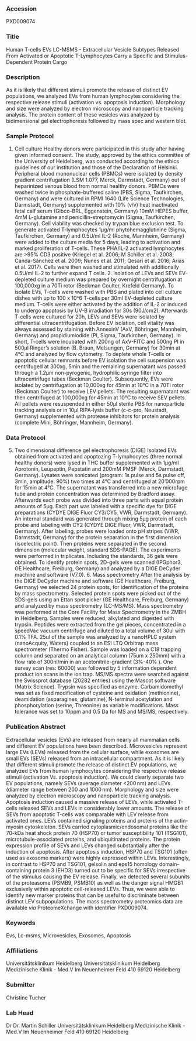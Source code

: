 ### Accession
PXD009074

### Title
Human T-cells EVs LC-MSMS -  Extracellular Vesicle Subtypes Released From Activated or Apoptotic T-Lymphocytes Carry a Specific and Stimulus-Dependent Protein Cargo

### Description
As it is likely that different stimuli promote the release of distinct EV populations, we analyzed EVs from human lymphocytes considering the respective release stimuli (activation vs. apoptosis induction). Morphology and size were analyzed by electron microscopy and nanoparticle tracking analysis. The protein content of these vesicles was analyzed by bidimensional gel electrophoresis followed by mass spec and western blot.

### Sample Protocol
1. Cell culture  Healthy donors were participated in this study after having given informed consent. The study, approved by the ethics committee of the University of Heidelberg, was conducted according to the ethics guidelines of our institution and those of the Declaration of Helsinki. Peripheral blood mononuclear cells (PBMCs) were isolated by density gradient centrifugation (LSM 1.077, Merck, Darmstadt, Germany) out of heparinized venous blood from normal healthy donors. PBMCs were washed twice in phosphate-buffered saline (PBS, Sigma, Taufkirchen, Germany) and were cultured in RPMI 1640 (Life Science Technologies, Darmstadt, Germany) supplemented with 10% (v/v) heat inactivated fetal calf serum (Gibco-BRL, Eggenstein, Germany) 10mM HEPES buffer, 4mM L-glutamine and penicillin-streptomycin (Sigma, Taufkirchen, Germany). Cell viability was checked by trypan blue exclusion test. To generate activated T-lymphocytes 1µg/ml phytohemagglutinine (Sigma, Taufkirchen, Germany) and 0.5U/ml IL-2 (Roche, Mannheim, Germany) were added to the culture media for 5 days, leading to activation and marked proliferation of T-cells. These PHA/IL-2 activated lymphocytes are >95% CD3 positive (Kriegel et al. 2006; M Schiller et al. 2008; Canda-Sánchez et al. 2009; Nunes et al. 2011; Qesari et al. 2016; Arias et al. 2017). Cells were then washed and stimulated with additionally 0.5U/ml IL-2 to further expand T cells.  2. Isolation of LEVs and SEVs EV-depleted culture medium was prepared by overnight centrifugation at 100,000xg in a 70Ti rotor (Beckman Coulter, Krefeld Germany). To isolate EVs, T-cells were washed with PBS and plated into cell culture dishes with up to 100 x 10^6 T-cells per 30ml EV-depleted culture medium. T-cells were either activated by the addition of IL-2 or induced to undergo apoptosis by UV-B irradiation for 30s (90J/cm2). Afterwards T-cells were cultured for 20h, LEVs and SEVs were isolated by differential ultracentrifugation. Before EV isolation, cell vitality was always assessed by staining with AnnexinV (AxV, Böhringer, Mannheim, Germany) and propidiumiodide (PI, Sigma, Taufkirchen, Germany). In short, T-cells were incubated with 200ng of AxV-FITC and 500ng PI in 500µl Ringer’s solution (B. Braun, Melsungen, Germany) for 30min at 4°C and analyzed by flow cytometry. To deplete whole T-cells or apoptotic cellular remnants before EV isolation the cell suspension was centrifuged at 300xg, 5min and the remaining supernatant was passed through a 1.2µm non-pyrogenic, hydrophilic syringe filter into ultracentrifuge tubes (Beckman Coulter). Subsequently, EVs were isolated by centrifugation at 10,000xg for 45min at 10°C in a 70Ti rotor (Beckman Coulter) to receive LEV pellets. The resulting supernatant was then centrifuged at 100,000xg for 45min at 10°C to receive SEV pellets. All pellets were resuspended in either 50µl sterile PBS for nanoparticle tracking analysis or in 10µl RIPA-lysis buffer (c-c-pro, Neustadt, Germany) supplemented with protease inhibitors for protein analysis (complete Mini, Böhringer, Mannheim, Germany).

### Data Protocol
5. Two dimensional difference gel electrophoresis (DIGE) Isolated EVs obtained from activated and apoptozing T-lymphocytes (three normal healthy donors) were lysed in THC buffer supplemented with 1µg/ml Aprotonin, Leupeptin, Pepstatin and 200mM PMSF (Merck, Darmstadt, Germany). Lysates were sonicated (program: 1s pulse and 5s pulse off, 3min, amplitude: 90%) two times at 4°C and centrifuged at 20’000rpm for 15min at 4°C. The supernatant was transferred into a new microfuge tube and protein concentration was determined by Bradford assay. Afterwards each probe was divided into three parts with equal protein amounts of 5µg. Each part was labeled with a specific dye for DIGE preparations (CYDYE DIGE Fluor CY3/CY5, VWR, Darmstadt, Germany). An internal standard was generated through mixing 5µg protein of each probe and labeling with CY2 (CYDYE DIGE Fluor, VWR, Darmstadt, Germany). After labeling, probes were loaded onto pH stripes (VWR, Darmstadt, Germany) for the protein separation in the first dimension (isoelectric point). Then proteins were separated in the second dimension (molecular weight, standard SDS-PAGE). The experiments were performed in triplicates. Including the standards, 36 gels were obtained. To identify protein spots, 2D-gels were scanned (IPGphor3, GE Healthcare, Freiburg, Germany) and analyzed by a DIGE DeCyder machine and software (V7.0). 6. Mass spectrometry After the analysis by the DIGE DeCyder machine and software (GE Healthcare, Freiburg, Germany) we selected 24 protein spots, for identification of the proteins by mass spectrometry. Selected protein spots were picked out of the SDS-gels using an Ettan spot picker (GE Healthcare, Freiburg, Germany) and analyzed by mass spectrometry (LC-MS/MS). Mass spectrometry was performed at the Core Facility for Mass Spectrometry in the ZMBH in Heidelberg. Samples were reduced, alkylated and digested with trypsin. Peptides were extracted from the gel pieces, concentrated in a speedVac vacuum centrifuge and diluted to a total volume of 30ul with 0.1% TFA. 25ul of the sample was analyzed by a nanoHPLC system (nanoAcquity, Waters) coupled to an ESI LTQ Orbitrap mass spectrometer (Thermo Fisher). Sample was loaded on a C18 trapping column and separated on an analytical column (75um x 250mm) with a flow rate of 300nl/min in an acetonitrile-gradient (3%-40% ). One survey scan (res: 60000) was followed by 5 information dependent product ion scans in the ion trap. MS/MS spectra were searched against the Swissprot database (20282 entries) using the Mascot software (Matrix Science). Trypsin was specified as enzyme. Carbamidomethyl was set as fixed modification of cysteine and oxidation (methionine), deamidation (asparagines, glutamine), N-terminal acetylation and phosphorylation (serine, Threonine) as variable modifications. Mass tolerance was set to 10ppm and 0.5 Da for MS and MS/MS, respectively.

### Publication Abstract
Extracellular vesicles (EVs) are released from nearly all mammalian cells and different EV populations have been described. Microvesicles represent large EVs (LEVs) released from the cellular surface, while exosomes are small EVs (SEVs) released from an intracellular compartment. As it is likely that different stimuli promote the release of distinct EV populations, we analyzed EVs from human lymphocytes considering the respective release stimuli (activation Vs. apoptosis induction). We could clearly separate two EV populations, namely SEVs (average diameter &lt;200&#x2009;nm) and LEVs (diameter range between 200 and 1000&#x2009;nm). Morphology and size were analyzed by electron microscopy and nanoparticle tracking analysis. Apoptosis induction caused a massive release of LEVs, while activated T-cells released SEVs and LEVs in considerably lower amounts. The release of SEVs from apoptotic T-cells was comparable with LEV release from activated ones. LEVs contained signaling proteins and proteins of the actin-myosin cytoskeleton. SEVs carried cytoplasmic/endosomal proteins like the 70-kDa heat shock protein 70 (HSP70) or tumor susceptibility 101 (TSG101), microtubule-associated proteins, and ubiquitinated proteins. The protein expression profile of SEVs and LEVs changed substantially after the induction of apoptosis. After apoptosis induction, HSP70 and TSG101 (often used as exosome markers) were highly expressed within LEVs. Interestingly, in contrast to HSP70 and TSG101, gelsolin and eps15 homology domain-containing protein 3 (EHD3) turned out to be specific for SEVs irrespective of the stimulus causing the EV release. Finally, we detected several subunits of the proteasome (PSMB9, PSMB10) as well as the danger signal HMGB1 exclusively within apoptotic cell-released LEVs. Thus, we were able to identify new marker proteins that can be useful to discriminate between distinct LEV subpopulations. The mass spectrometry proteomics data are available <i>via</i> ProteomeXchange with identifier PXD009074.

### Keywords
Evs, Lc-msms, Microvesicles, Exosomes, Apoptosis

### Affiliations
Universitätsklinikum Heidelberg
Universitätsklinikum Heidelberg Medizinische Klinik - Med.V Im Neuenheimer Feld 410 69120 Heidelberg

### Submitter
Christine Tucher

### Lab Head
Dr Dr. Martin Schiller
Universitätsklinikum Heidelberg Medizinische Klinik - Med.V Im Neuenheimer Feld 410 69120 Heidelberg


